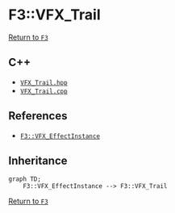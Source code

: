 # F3::VFX_Trail

[Return to `F3`](/docs/F3.md)

## C++

- [`VFX_Trail.hpp`](/c++/include/VFX_Trail.hpp)
- [`VFX_Trail.cpp`](/c++/source/VFX_Trail.cpp)

## References

- [`F3::VFX_EffectInstance`](/docs/F3/VFX_EffectInstance.md)

## Inheritance

```mermaid
graph TD;
    F3::VFX_EffectInstance --> F3::VFX_Trail
```

[Return to `F3`](/docs/F3.md)